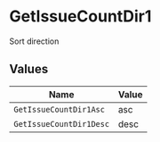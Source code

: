 # GetIssueCountDir1

Sort direction


## Values

| Name                    | Value                   |
| ----------------------- | ----------------------- |
| `GetIssueCountDir1Asc`  | asc                     |
| `GetIssueCountDir1Desc` | desc                    |